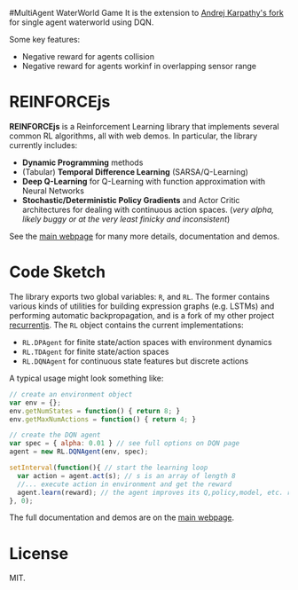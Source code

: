 #MultiAgent WaterWorld Game
It is the extension to [Andrej Karpathy's fork](https://github.com/karpathy/recurrentjs) for single agent waterworld using DQN.

Some key features:
- Negative reward for agents collision
- Negative reward for agents workinf in overlapping sensor range

# REINFORCEjs

**REINFORCEjs** is a Reinforcement Learning library that implements several common RL algorithms, all with web demos. In particular, the library currently includes:

- **Dynamic Programming** methods
- (Tabular) **Temporal Difference Learning** (SARSA/Q-Learning)
- **Deep Q-Learning** for Q-Learning with function approximation with Neural Networks
- **Stochastic/Deterministic Policy Gradients** and Actor Critic architectures for dealing with continuous action spaces. (*very alpha, likely buggy or at the very least finicky and inconsistent*)

See the [main webpage](http://cs.stanford.edu/people/karpathy/reinforcejs) for many more details, documentation and demos.

# Code Sketch

The library exports two global variables: `R`, and `RL`. The former contains various kinds of utilities for building expression graphs (e.g. LSTMs) and performing automatic backpropagation, and is a fork of my other project [recurrentjs](https://github.com/karpathy/recurrentjs). The `RL` object contains the current implementations:

- `RL.DPAgent` for finite state/action spaces with environment dynamics
- `RL.TDAgent` for finite state/action spaces
- `RL.DQNAgent` for continuous state features but discrete actions

A typical usage might look something like:

```javascript
// create an environment object
var env = {};
env.getNumStates = function() { return 8; }
env.getMaxNumActions = function() { return 4; }

// create the DQN agent
var spec = { alpha: 0.01 } // see full options on DQN page
agent = new RL.DQNAgent(env, spec); 

setInterval(function(){ // start the learning loop
  var action = agent.act(s); // s is an array of length 8
  //... execute action in environment and get the reward
  agent.learn(reward); // the agent improves its Q,policy,model, etc. reward is a float
}, 0);
```

The full documentation and demos are on the [main webpage](http://cs.stanford.edu/people/karpathy/reinforcejs).

# License

MIT.
